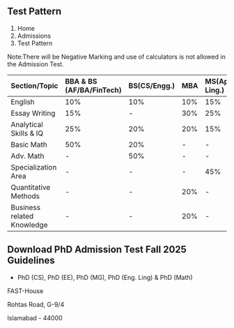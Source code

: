 ## Test Pattern

1. Home
2. Admissions
3. Test Pattern

Note:There will be Negative Marking and use of calculators is not allowed in the Admission Test.

| Section/Topic              | BBA & BS (AF/BA/FinTech) | BS(CS/Engg.) | MBA | MS(Applied Ling.) | MS(Computing) | Other MSPrograms |
|:---------------------------|:-------------------------|:-------------|:----|:------------------|:--------------|:-----------------|
| English                    | 10%                      | 10%          | 10% | 15%               |               | 5%               |
| Essay Writing              | 15%                      | -            | 30% | 25%               | 10%           | 10%              |
| Analytical Skills & IQ     | 25%                      | 20%          | 20% | 15%               | 30%           | 20%              |
| Basic Math                 | 50%                      | 20%          | -   | -                 | -             | -                |
| Adv. Math                  | -                        | 50%          | -   | -                 | -             | 10%              |
| Specialization Area        | -                        | -            | -   | 45%               | 30%           | 40%              |
| Quantitative Methods       | -                        | -            | 20% | -                 | 30%           | 15%              |
| Business related Knowledge | -                        | -            | 20% | -                 | -             | -                |

## Download PhD Admission Test Fall 2025 Guidelines

- PhD (CS), PhD (EE), PhD (MG), PhD (Eng. Ling) & PhD (Math)

FAST-House

Rohtas Road, G-9/4

Islamabad - 44000